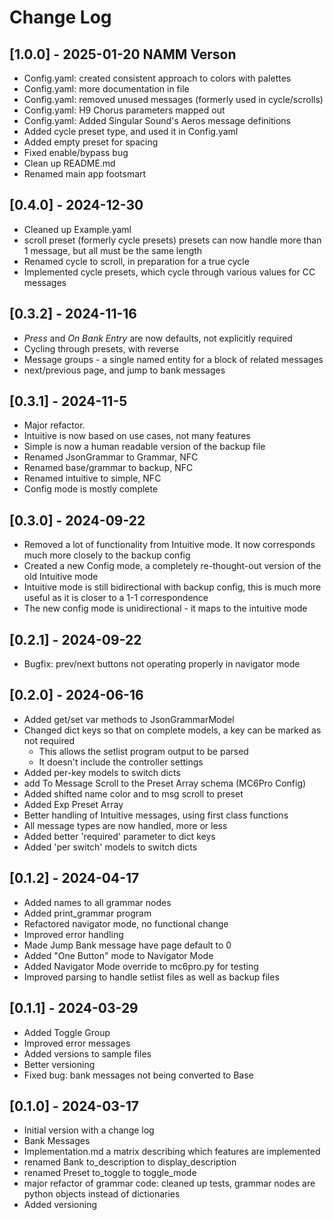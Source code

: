 
# Change Log
## [1.0.0] - 2025-01-20 NAMM Verson
- Config.yaml: created consistent approach to colors with palettes
- Config.yaml: more documentation in file
- Config.yaml: removed unused messages (formerly used in cycle/scrolls)
- Config.yaml: H9 Chorus parameters mapped out
- Config.yaml: Added Singular Sound's Aeros message definitions
- Added cycle preset type, and used it in Config.yaml
- Added empty preset for spacing
- Fixed enable/bypass bug
- Clean up README.md
- Renamed main app footsmart
## [0.4.0] - 2024-12-30
- Cleaned up Example.yaml
- scroll preset (formerly cycle presets) presets can now handle more than 1 message, but all must be the same length
- Renamed cycle to scroll, in preparation for a true cycle
- Implemented cycle presets, which cycle through various values for CC messages
## [0.3.2] - 2024-11-16
- *Press* and *On Bank Entry* are now defaults, not explicitly required
- Cycling through presets, with reverse
- Message groups - a single named entity for a block of related messages
- next/previous page, and jump to bank messages
## [0.3.1] - 2024-11-5
- Major refactor.
- Intuitive is now based on use cases, not many features
- Simple is now a human readable version of the backup file
- Renamed JsonGrammar to Grammar, NFC
- Renamed base/grammar to backup, NFC
- Renamed intuitive to simple, NFC
- Config mode is mostly complete

## [0.3.0] - 2024-09-22
- Removed a lot of functionality from Intuitive mode. It now corresponds much more closely to the backup config
- Created a new Config mode, a completely re-thought-out version of the old Intuitive mode
- Intuitive mode is still bidirectional with backup config, this is much more useful as it is closer to a 1-1 correspondence
- The new config mode is unidirectional - it maps to the intuitive mode

## [0.2.1] - 2024-09-22
- Bugfix: prev/next buttons not operating properly in navigator mode

## [0.2.0] - 2024-06-16
- Added get/set var methods to JsonGrammarModel
- Changed dict keys so that on complete models, a key can be marked as not required
    - This allows the setlist program output to be parsed
    - It doesn't include the controller settings
- Added per-key models to switch dicts
- add To Message Scroll to the Preset Array schema (MC6Pro Config)
- Added shifted name color and to msg scroll to preset
- Added Exp Preset Array
- Better handling of Intuitive messages, using first class functions
- All message types are now handled, more or less
- Added better 'required' parameter to dict keys
- Added 'per switch' models to switch dicts

## [0.1.2] - 2024-04-17
- Added names to all grammar nodes
- Added print_grammar program
- Refactored navigator mode, no functional change
- Improved error handling
- Made Jump Bank message have page default to 0
- Added "One Button" mode to Navigator Mode
- Added Navigator Mode override to mc6pro.py for testing
- Improved parsing to handle setlist files as well as backup files

## [0.1.1] - 2024-03-29
  
- Added Toggle Group
- Improved error messages
- Added versions to sample files
- Better versioning
- Fixed bug: bank messages not being converted to Base

## [0.1.0] - 2024-03-17
  
- Initial version with a change log
- Bank Messages
- Implementation.md a matrix describing which features are implemented
- renamed Bank to_description to display_description
- renamed Preset to_toggle to toggle_mode
- major refactor of grammar code: cleaned up tests, grammar nodes are python objects instead of dictionaries
- Added versioning
